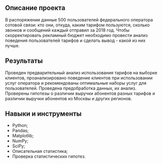## Описание проекта

В распоряжении данные 500 пользователей федерального оператора сотовой связи: кто они, откуда, каким тарифом пользуются, сколько звонков и сообщений каждый отправил за 2018 год.
Чтобы скорректировать рекламный бюджет необходимо провести анализ поведения пользователей тарифов и сделать вывод - какой из них лучше.

## Результаты

Проведен предварительный анализ использования тарифов на выборке клиентов,
проанализировано поведение клиентов при использовании услуг оператора и
рекомендованы оптимальные наборы услуг для пользователей. Проведена предобработка
данных, их анализ. Проверены гипотезы о различии выручки абонентов разных тарифов и
различии выручки абонентов из Москвы и других регионов.


## Навыки и инструменты

- Python;
- Pandas;
- Matplotlib;
- NumPy;
- SciPy;
- Описательная статистика;
- Проверка статистических гипотез.
